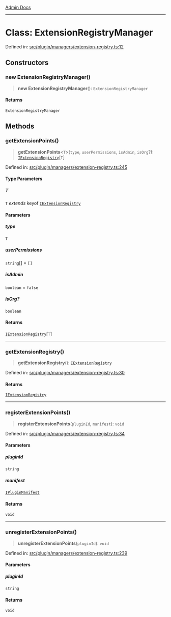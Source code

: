 [Admin Docs](/)

***

# Class: ExtensionRegistryManager

Defined in: [src/plugin/managers/extension-registry.ts:12](https://github.com/PalisadoesFoundation/talawa-admin/blob/main/src/plugin/managers/extension-registry.ts#L12)

## Constructors

### new ExtensionRegistryManager()

> **new ExtensionRegistryManager**(): `ExtensionRegistryManager`

#### Returns

`ExtensionRegistryManager`

## Methods

### getExtensionPoints()

> **getExtensionPoints**\<`T`\>(`type`, `userPermissions`, `isAdmin`, `isOrg`?): [`IExtensionRegistry`](../../../types/interfaces/IExtensionRegistry.md)\[`T`\]

Defined in: [src/plugin/managers/extension-registry.ts:245](https://github.com/PalisadoesFoundation/talawa-admin/blob/main/src/plugin/managers/extension-registry.ts#L245)

#### Type Parameters

##### T

`T` *extends* keyof [`IExtensionRegistry`](../../../types/interfaces/IExtensionRegistry.md)

#### Parameters

##### type

`T`

##### userPermissions

`string`[] = `[]`

##### isAdmin

`boolean` = `false`

##### isOrg?

`boolean`

#### Returns

[`IExtensionRegistry`](../../../types/interfaces/IExtensionRegistry.md)\[`T`\]

***

### getExtensionRegistry()

> **getExtensionRegistry**(): [`IExtensionRegistry`](../../../types/interfaces/IExtensionRegistry.md)

Defined in: [src/plugin/managers/extension-registry.ts:30](https://github.com/PalisadoesFoundation/talawa-admin/blob/main/src/plugin/managers/extension-registry.ts#L30)

#### Returns

[`IExtensionRegistry`](../../../types/interfaces/IExtensionRegistry.md)

***

### registerExtensionPoints()

> **registerExtensionPoints**(`pluginId`, `manifest`): `void`

Defined in: [src/plugin/managers/extension-registry.ts:34](https://github.com/PalisadoesFoundation/talawa-admin/blob/main/src/plugin/managers/extension-registry.ts#L34)

#### Parameters

##### pluginId

`string`

##### manifest

[`IPluginManifest`](../../../types/interfaces/IPluginManifest.md)

#### Returns

`void`

***

### unregisterExtensionPoints()

> **unregisterExtensionPoints**(`pluginId`): `void`

Defined in: [src/plugin/managers/extension-registry.ts:239](https://github.com/PalisadoesFoundation/talawa-admin/blob/main/src/plugin/managers/extension-registry.ts#L239)

#### Parameters

##### pluginId

`string`

#### Returns

`void`
